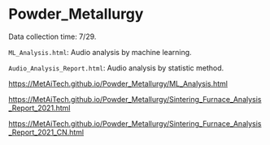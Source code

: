 # Powder_Metallurgy

Data collection time: 7/29.

```ML_Analysis.html```: Audio analysis by machine learning.

```Audio_Analysis_Report.html```: Audio analysis by statistic method.

https://MetAiTech.github.io/Powder_Metallurgy/ML_Analysis.html

https://MetAiTech.github.io/Powder_Metallurgy/Sintering_Furnace_Analysis_Report_2021.html

https://MetAiTech.github.io/Powder_Metallurgy/Sintering_Furnace_Analysis_Report_2021_CN.html
